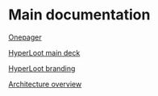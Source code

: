 
# Main documentation

[Onepager](/documents/hyperloot_onepager.pdf)

[HyperLoot main deck](/documents/hyperloot_deck.pdf)

[HyperLoot branding](/documents/hyperloot_branding.pdf)

[Architecture overview](/documents/high_level_architecture.MD)
